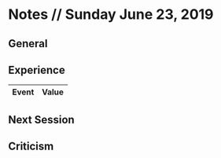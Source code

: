 # Notes // Sunday June 23, 2019

## General

## Experience

|Event|Value|
|--|--|

## Next Session

## Criticism
